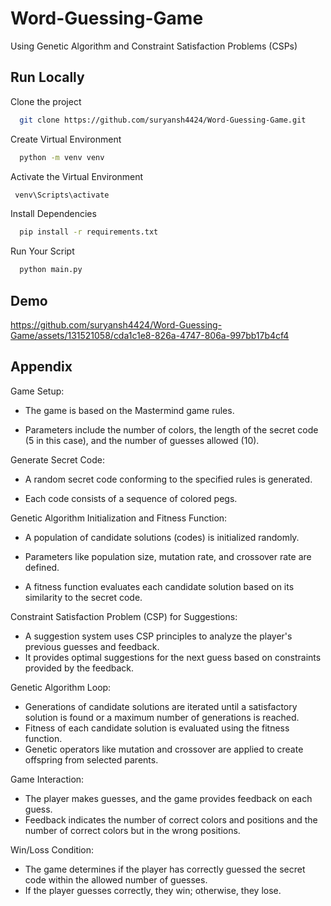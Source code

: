 
# Word-Guessing-Game

Using Genetic Algorithm and Constraint Satisfaction Problems (CSPs)




## Run Locally

Clone the project

```bash
  git clone https://github.com/suryansh4424/Word-Guessing-Game.git
```

Create Virtual Environment

```bash
  python -m venv venv
```

Activate the Virtual Environment

```bash
 venv\Scripts\activate
```

Install Dependencies

```bash
  pip install -r requirements.txt
```
Run Your Script

```bash
  python main.py
```

## Demo

https://github.com/suryansh4424/Word-Guessing-Game/assets/131521058/cda1c1e8-826a-4747-806a-997bb17b4cf4


## Appendix

Game Setup:

- The game is based on the Mastermind game rules.

- Parameters include the number of colors, the length of the secret code (5 in this case), and the number of guesses allowed (10).

Generate Secret Code:

- A random secret code conforming to the specified rules is generated.

- Each code consists of a sequence of colored pegs.

Genetic Algorithm Initialization and Fitness Function:

- A population of candidate solutions (codes) is initialized randomly.

- Parameters like population size, mutation rate, and crossover rate are defined.

- A fitness function evaluates each candidate solution based on its similarity to the secret code.

Constraint Satisfaction Problem (CSP) for Suggestions:
- A suggestion system uses CSP principles to analyze the player's previous guesses and feedback.
- It provides optimal suggestions for the next guess based on constraints provided by the feedback.

Genetic Algorithm Loop:
- Generations of candidate solutions are iterated until a satisfactory solution is found or a maximum number of generations is reached.
- Fitness of each candidate solution is evaluated using the fitness function.
- Genetic operators like mutation and crossover are applied to create offspring from selected parents.

Game Interaction:
- The player makes guesses, and the game provides feedback on each guess.
- Feedback indicates the number of correct colors and positions and the number of correct colors but in the wrong positions.

Win/Loss Condition:
- The game determines if the player has correctly guessed the secret code within the allowed number of guesses.
- If the player guesses correctly, they win; otherwise, they lose.
